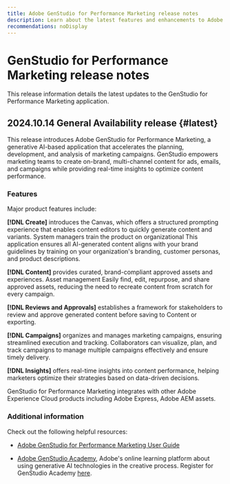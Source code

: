 ```yaml
---
title: Adobe GenStudio for Performance Marketing release notes
description: Learn about the latest features and enhancements to Adobe GenStudio for Performance Marketing.
recommendations: noDisplay
---
```

# GenStudio for Performance Marketing release notes

This release information details the latest updates to the GenStudio for Performance Marketing application.

## 2024.10.14 General Availability release {#latest}

This release introduces Adobe GenStudio for Performance Marketing, a generative AI-based application that accelerates the planning, development, and analysis of marketing campaigns. GenStudio empowers marketing teams to create on-brand, multi-channel content for ads, emails, and campaigns while providing real-time insights to optimize content performance. 

### Features

Major product features include:

**[!DNL Create]** introduces the Canvas, which offers a structured prompting experience that enables content editors to quickly generate content and variants. System managers train the product on organizational This application ensures all AI-generated content aligns with your brand guidelines by training on your organization's branding, customer personas, and product descriptions.

**[!DNL Content]** provides curated, brand-compliant approved assets and experiences. Asset management Easily find, edit, repurpose, and share approved assets, reducing the need to recreate content from scratch for every campaign.

**[!DNL Reviews and Approvals]** establishes a framework for stakeholders to review and approve generated content before saving to Content or exporting.

**[!DNL Campaigns]** organizes and manages marketing campaigns, ensuring streamlined execution and tracking. Collaborators can visualize, plan, and track campaigns to manage multiple campaigns effectively and ensure timely delivery.

**[!DNL Insights]** offers real-time insights into content performance, helping marketers optimize their strategies based on data-driven decisions.

GenStudio for Performance Marketing integrates with other Adobe Experience Cloud products including Adobe Express, Adobe AEM assets. 

### Additional information

Check out the following helpful resources:

* [Adobe GenStudio for Performance Marketing User Guide](https://experienceleague.adobe.com/en/docs/genstudio/user-guide/home)

* [Adobe GenStudio Academy](genstudioacademy.md), Adobe's online learning platform about using generative AI technologies in the creative process. Register for GenStudio Academy [here](http://adobe.ly/genstudioacademyregistration).


